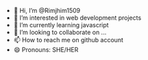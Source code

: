 - 👋 Hi, I’m @Rimjhim1509
- 👀 I’m interested in web development projects
- 🌱 I’m currently learning javascript
- 💞️ I’m looking to collaborate on ...
- 📫 How to reach me on github account
- 😄 Pronouns: SHE/HER


<!---
Rimjhim1509/Rimjhim1509 is a ✨ special ✨ repository because its `README.md` (this file) appears on your GitHub profile.
You can click the Preview link to take a look at your changes.
--->
